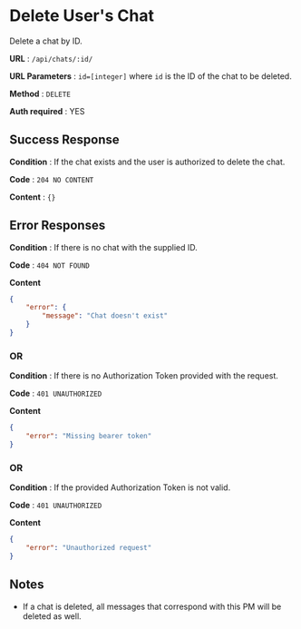 # Delete User's Chat

Delete a chat by ID.

**URL** : `/api/chats/:id/`

**URL Parameters** : `id=[integer]` where `id` is the ID of the chat to be deleted.

**Method** : `DELETE`

**Auth required** : YES

## Success Response

**Condition** : If the chat exists and the user is authorized to delete the chat.

**Code** : `204 NO CONTENT`

**Content** : `{}`

## Error Responses

**Condition** : If there is no chat with the supplied ID.

**Code** : `404 NOT FOUND`

**Content**

```json
{
    "error": {
        "message": "Chat doesn't exist"
    }
}
```

### OR

**Condition** : If there is no Authorization Token provided with the request.

**Code** : `401 UNAUTHORIZED`

**Content**

```json
{
    "error": "Missing bearer token"
}
```

### OR

**Condition** : If the provided Authorization Token is not valid.

**Code** : `401 UNAUTHORIZED`

**Content**

```json
{
    "error": "Unauthorized request"
}
```

## Notes

* If a chat is deleted, all messages that correspond with this PM will be deleted as well.
